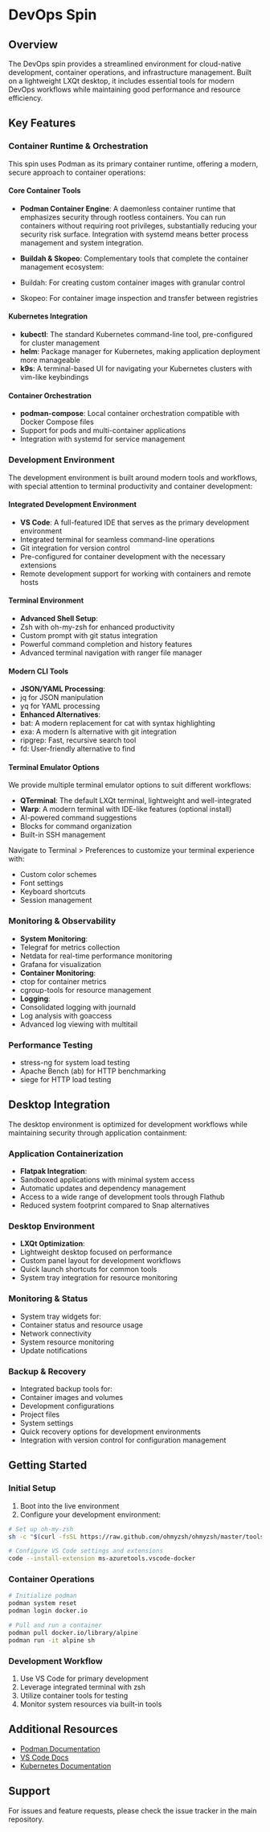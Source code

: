 # DevOps Spin

## Overview
The DevOps spin provides a streamlined environment for cloud-native development, container operations, and infrastructure management. Built on a lightweight LXQt desktop, it includes essential tools for modern DevOps workflows while maintaining good performance and resource efficiency.

## Key Features

### Container Runtime & Orchestration

This spin uses Podman as its primary container runtime, offering a modern, secure approach to container operations:

#### Core Container Tools
- **Podman Container Engine**: A daemonless container runtime that emphasizes security through rootless containers. You can run containers without requiring root privileges, substantially reducing your security risk surface. Integration with systemd means better process management and system integration.

- **Buildah & Skopeo**: Complementary tools that complete the container management ecosystem:
- Buildah: For creating custom container images with granular control
- Skopeo: For container image inspection and transfer between registries

#### Kubernetes Integration
- **kubectl**: The standard Kubernetes command-line tool, pre-configured for cluster management
- **helm**: Package manager for Kubernetes, making application deployment more manageable
- **k9s**: A terminal-based UI for navigating your Kubernetes clusters with vim-like keybindings

#### Container Orchestration
- **podman-compose**: Local container orchestration compatible with Docker Compose files
- Support for pods and multi-container applications
- Integration with systemd for service management

### Development Environment

The development environment is built around modern tools and workflows, with special attention to terminal productivity and container development:

#### Integrated Development Environment
- **VS Code**: A full-featured IDE that serves as the primary development environment
- Integrated terminal for seamless command-line operations
- Git integration for version control
- Pre-configured for container development with the necessary extensions
- Remote development support for working with containers and remote hosts

#### Terminal Environment
- **Advanced Shell Setup**:
- Zsh with oh-my-zsh for enhanced productivity
- Custom prompt with git status integration
- Powerful command completion and history features
- Advanced terminal navigation with ranger file manager

#### Modern CLI Tools
- **JSON/YAML Processing**:
- jq for JSON manipulation
- yq for YAML processing
- **Enhanced Alternatives**:
- bat: A modern replacement for cat with syntax highlighting
- exa: A modern ls alternative with git integration
- ripgrep: Fast, recursive search tool
- fd: User-friendly alternative to find

#### Terminal Emulator Options
We provide multiple terminal emulator options to suit different workflows:
- **QTerminal**: The default LXQt terminal, lightweight and well-integrated
- **Warp**: A modern terminal with IDE-like features (optional install)
- AI-powered command suggestions
- Blocks for command organization
- Built-in SSH management

Navigate to Terminal > Preferences to customize your terminal experience with:
- Custom color schemes
- Font settings
- Keyboard shortcuts
- Session management

### Monitoring & Observability
- **System Monitoring**:
- Telegraf for metrics collection
- Netdata for real-time performance monitoring
- Grafana for visualization
- **Container Monitoring**:
- ctop for container metrics
- cgroup-tools for resource management
- **Logging**:
- Consolidated logging with journald
- Log analysis with goaccess
- Advanced log viewing with multitail

### Performance Testing
- stress-ng for system load testing
- Apache Bench (ab) for HTTP benchmarking
- siege for HTTP load testing

## Desktop Integration

The desktop environment is optimized for development workflows while maintaining security through application containment:

### Application Containerization
- **Flatpak Integration**:
- Sandboxed applications with minimal system access
- Automatic updates and dependency management
- Access to a wide range of development tools through Flathub
- Reduced system footprint compared to Snap alternatives

### Desktop Environment
- **LXQt Optimization**:
- Lightweight desktop focused on performance
- Custom panel layout for development workflows
- Quick launch shortcuts for common tools
- System tray integration for resource monitoring

### Monitoring & Status
- System tray widgets for:
- Container status and resource usage
- Network connectivity
- System resource monitoring
- Update notifications

### Backup & Recovery
- Integrated backup tools for:
- Container images and volumes
- Development configurations
- Project files
- System settings
- Quick recovery options for development environments
- Integration with version control for configuration management

## Getting Started

### Initial Setup
1. Boot into the live environment
2. Configure your development environment:
```bash
# Set up oh-my-zsh
sh -c "$(curl -fsSL https://raw.github.com/ohmyzsh/ohmyzsh/master/tools/install.sh)"

# Configure VS Code settings and extensions
code --install-extension ms-azuretools.vscode-docker
```

### Container Operations
```bash
# Initialize podman
podman system reset
podman login docker.io

# Pull and run a container
podman pull docker.io/library/alpine
podman run -it alpine sh
```

### Development Workflow
1. Use VS Code for primary development
2. Leverage integrated terminal with zsh
3. Utilize container tools for testing
4. Monitor system resources via built-in tools

## Additional Resources
- [Podman Documentation](https://docs.podman.io/)
- [VS Code Docs](https://code.visualstudio.com/docs)
- [Kubernetes Documentation](https://kubernetes.io/docs/)

## Support
For issues and feature requests, please check the issue tracker in the main repository.

